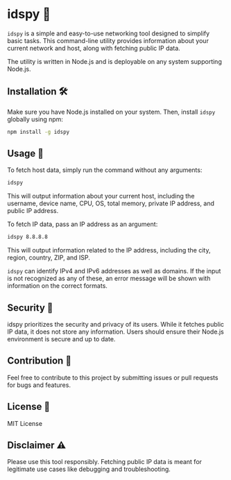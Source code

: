 # idspy 🚀

`idspy` is a simple and easy-to-use networking tool designed to simplify basic tasks. This command-line utility provides information about your current network and host, along with fetching public IP data.

The utility is written in Node.js and is deployable on any system supporting Node.js.

## Installation 🛠️

Make sure you have Node.js installed on your system. Then, install `idspy` globally using npm:

```bash
npm install -g idspy
```

## Usage 📖

To fetch host data, simply run the command without any arguments:

```bash
idspy
```

This will output information about your current host, including the username, device name, CPU, OS, total memory, private IP address, and public IP address.

To fetch IP data, pass an IP address as an argument:

```bash
idspy 8.8.8.8
```

This will output information related to the IP address, including the city, region, country, ZIP, and ISP.

`idspy` can identify IPv4 and IPv6 addresses as well as domains. If the input is not recognized as any of these, an error message will be shown with information on the correct formats.


## Security :closed_lock_with_key:	
idspy prioritizes the security and privacy of its users. While it fetches public IP data, it does not store any information. Users should ensure their Node.js environment is secure and up to date.

## Contribution 🤝

Feel free to contribute to this project by submitting issues or pull requests for bugs and features.

## License 📜

MIT License

## Disclaimer :warning:
Please use this tool responsibly. Fetching public IP data is meant for legitimate use cases like debugging and troubleshooting.

